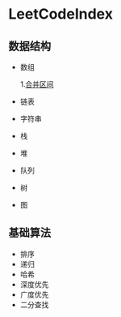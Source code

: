 # LeetCodeIndex

## 数据结构
- 数组

    1.[合并区间](https://github.com/Shen-Q/LeetCode/blob/master/src/leetcode/editor/cn/P56MergeIntervals.java)  

- 链表
- 字符串
- 栈
- 堆
- 队列
- 树
- 图

## 基础算法
- 排序
- 递归
- 哈希
- 深度优先
- 广度优先
- 二分查找
